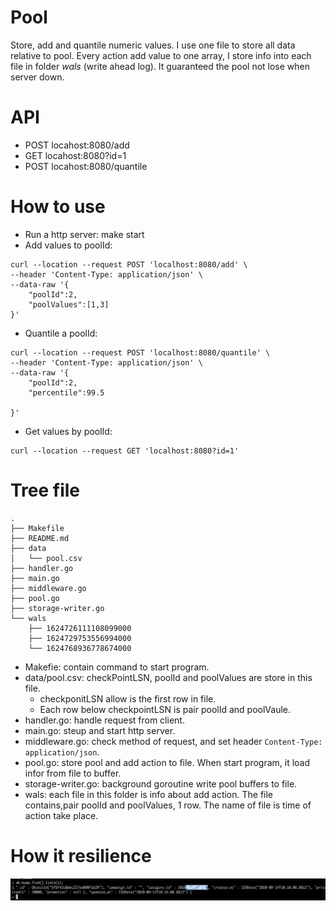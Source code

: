 # Pool
  Store, add and quantile numeric values. I use one file to store all data relative to pool. Every action add value to one array, I store info into each file in folder *wals* (write ahead log). It guaranteed the pool not lose when server down. 

# API
- POST locahost:8080/add 
- GET locahost:8080?id=1 
- POST locahost:8080/quantile 

# How to use
- Run a http server: make start
- Add values to poolId:
```
curl --location --request POST 'localhost:8080/add' \
--header 'Content-Type: application/json' \
--data-raw '{
    "poolId":2,
    "poolValues":[1,3]
}'
```
- Quantile a poolId:
```
curl --location --request POST 'localhost:8080/quantile' \
--header 'Content-Type: application/json' \
--data-raw '{
    "poolId":2,
    "percentile":99.5

}'
```
- Get values by poolId:
```
curl --location --request GET 'localhost:8080?id=1'
```

# Tree file
```
.
├── Makefile
├── README.md
├── data
│   └── pool.csv
├── handler.go
├── main.go
├── middleware.go
├── pool.go
├── storage-writer.go
└── wals
    ├── 1624726111108099000
    ├── 1624729753556994000
    └── 1624768936778674000
```
- Makefie: contain command to start program.
- data/pool.csv: checkPointLSN, poolId and poolValues are store in this file.
	- checkponitLSN allow is the first row in file.
	- Each row below checkpointLSN is pair poolId and poolVaule.
- handler.go: handle request from client.
- main.go: steup and start http server. 
- middleware.go: check method of request, and set header `Content-Type: application/json`.
- pool.go: store pool and add action to file. When start program, it load infor from file to buffer.
- storage-writer.go: background goroutine write pool buffers to file.
- wals: each file in this folder is info about add action. The file contains,pair poolId and poolValues, 1 row. The name of file is time of action take place.

# How it resilience
![image info](./image.jpeg)
